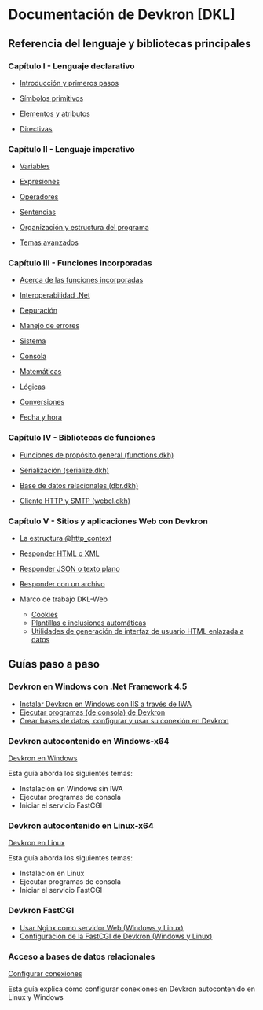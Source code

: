 # Documentación de Devkron [DKL]

## Referencia del lenguaje y bibliotecas principales

### Capítulo I - Lenguaje declarativo

* [Introducción y primeros pasos](Referencia-del-lenguaje-Devkron/Introduccion/Primeros-pasos.md)	

* [Símbolos primitivos](Referencia-del-lenguaje-Devkron/Introduccion/Simbolos-primitivos.md)
  
* [Elementos y atributos](Referencia-del-lenguaje-Devkron/Introduccion/Elementos-y-atributos.md)
  
* [Directivas](Referencia-del-lenguaje-Devkron/Introduccion/Directivas.md)
      
### Capítulo II - Lenguaje imperativo

* [Variables](Referencia-del-lenguaje-Devkron/Lenguaje-imperativo/Variables.md)

* [Expresiones](Referencia-del-lenguaje-Devkron/Lenguaje-imperativo/Expresiones.md)

* [Operadores](Referencia-del-lenguaje-Devkron/Lenguaje-imperativo/Operadores.md)

* [Sentencias](Referencia-del-lenguaje-Devkron/Lenguaje-imperativo/Sentencias.md)

* [Organización y estructura del programa](Referencia-del-lenguaje-Devkron/Lenguaje-imperativo/Organizacion_y_estructura_del_programa.md)

* [Temas avanzados](Referencia-del-lenguaje-Devkron/Lenguaje-imperativo/Temas_avanzados.md)

### Capítulo III - Funciones incorporadas

* [Acerca de las funciones incorporadas](Referencia-del-lenguaje-Devkron/Funciones-incorporadas/acerca-de-las-funciones-incorporadas.md)

* [Interoperabilidad .Net](Referencia-del-lenguaje-Devkron/Funciones-incorporadas/Interoperabilidad-dotNet.md)

* [Depuración](Referencia-del-lenguaje-Devkron/Funciones-incorporadas/depuracion.md)

* [Manejo de errores](Referencia-del-lenguaje-Devkron/Funciones-incorporadas/Manejo-de-errores.md)

* [Sistema](Referencia-del-lenguaje-Devkron/Funciones-incorporadas/Sistema.md)

* [Consola](Referencia-del-lenguaje-Devkron/Funciones-incorporadas/Consola.md)

* [Matemáticas](Referencia-del-lenguaje-Devkron/Funciones-incorporadas/Matematicas.md)

* [Lógicas](Referencia-del-lenguaje-Devkron/Funciones-incorporadas/Logicas.md)

* [Conversiones](Referencia-del-lenguaje-Devkron/Funciones-incorporadas/Conversiones.md)

* [Fecha y hora](Referencia-del-lenguaje-Devkron/Funciones-incorporadas/Fecha-y-hora.md)

### Capítulo IV - Bibliotecas de funciones

* [Funciones de propósito general (functions.dkh)](Bibliotecas-de-funciones/functions/functions.md)

* [Serialización (serialize.dkh)](Bibliotecas-de-funciones/serialize/serialize.md)

* [Base de datos relacionales (dbr.dkh)](Bibliotecas-de-funciones/dbr/dbr.md)

* [Cliente HTTP y SMTP (webcl.dkh)](Bibliotecas-de-funciones/webcl/webcl.md)

### Capítulo V - Sitios y aplicaciones Web con Devkron

* [La estructura @http_context](Sitios-y-aplicaciones-Web-con-DKL/Como-funciona.md)

* [Responder HTML o XML](Sitios-y-aplicaciones-Web-con-DKL/responder-html-xml.md)

* [Responder JSON o texto plano](Sitios-y-aplicaciones-Web-con-DKL/responder-json-text.md)

* [Responder con un archivo](Sitios-y-aplicaciones-Web-con-DKL/responder-archivo.md)

* Marco de trabajo DKL-Web
  * [Cookies](Sitios-y-aplicaciones-Web-con-DKL/cookies.md)
  * [Plantillas e inclusiones automáticas](Sitios-y-aplicaciones-Web-con-DKL/website.md)
  * [Utilidades de generación de interfaz de usuario HTML enlazada a datos](Sitios-y-aplicaciones-Web-con-DKL/uielements.md)

## Guías paso a paso
### Devkron en Windows con .Net Framework 4.5
* [Instalar Devkron en Windows con IIS a través de IWA](Guias-paso-a-paso/Windows/Instalar-DKL-Win-IWA.md)
* [Ejecutar programas (de consola) de Devkron](Guias-paso-a-paso/Windows/ejecutar-consola-dkl.md)
* [Crear bases de datos, configurar y usar su conexión en Devkron](Guias-paso-a-paso/Windows/crear-db-y-conexion.md)

### Devkron autocontenido en Windows-x64
[Devkron en Windows](Guias-paso-a-paso/Windows/Instalar-dkl-winx64.md)

Esta guía aborda los siguientes temas:
  * Instalación en Windows sin IWA
  * Ejecutar programas de consola
  * Iniciar el servicio FastCGI

### Devkron autocontenido en Linux-x64
[Devkron en Linux](Guias-paso-a-paso/Linux/Instalar-dkl-Linux.md)

Esta guía aborda los siguientes temas:
  * Instalación en Linux
  * Ejecutar programas de consola
  * Iniciar el servicio FastCGI

### Devkron FastCGI
* [Usar Nginx como servidor Web (Windows y Linux)](Guias-paso-a-paso/devkron-fastcgi.md)
* [Configuración de la FastCGI de Devkron (Windows y Linux)](Guias-paso-a-paso/devkron-fastcgi.md)

### Acceso a bases de datos relacionales
[Configurar conexiones](Guias-paso-a-paso/configurar-connections.md)

Esta guía explica cómo configurar conexiones en Devkron autocontenido en Linux y Windows
